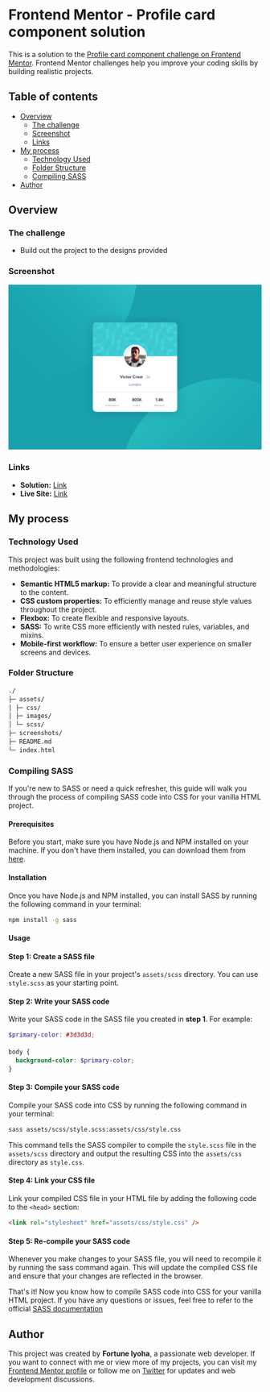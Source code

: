 # Frontend Mentor - Profile card component solution

This is a solution to the [Profile card component challenge on Frontend Mentor](https://www.frontendmentor.io/challenges/profile-card-component-cfArpWshJ). Frontend Mentor challenges help you improve your coding skills by building realistic projects.

## Table of contents

- [Overview](#overview)
  - [The challenge](#the-challenge)
  - [Screenshot](#screenshot)
  - [Links](#links)
- [My process](#my-process)
  - [Technology Used](#technology-used)
  - [Folder Structure](#folder-structure)
  - [Compiling SASS](#compiling-sass)
- [Author](#author)

## Overview

### The challenge

- Build out the project to the designs provided

### Screenshot

![website preview](screenshots/profile-card-desktop.png)

### Links

- **Solution:** [Link](https://link)
- **Live Site:** [Link](https://link)

## My process

### Technology Used

This project was built using the following frontend technologies and methodologies:

- **Semantic HTML5 markup:** To provide a clear and meaningful structure to the content.
- **CSS custom properties:** To efficiently manage and reuse style values throughout the project.
- **Flexbox:** To create flexible and responsive layouts.
- **SASS:** To write CSS more efficiently with nested rules, variables, and mixins.
- **Mobile-first workflow:** To ensure a better user experience on smaller screens and devices.

### Folder Structure

```markdown
./
├─ assets/
│ ├─ css/
│ ├─ images/
│ └─ scss/
├─ screenshots/
├─ README.md
└─ index.html
```

### Compiling SASS

If you're new to SASS or need a quick refresher, this guide will walk you through the process of compiling SASS code into CSS for your vanilla HTML project.

#### Prerequisites

Before you start, make sure you have Node.js and NPM installed on your machine. If you don't have them installed, you can download them from [here](https://nodejs.org/en/).

#### Installation

Once you have Node.js and NPM installed, you can install SASS by running the following command in your terminal:

```bash
npm install -g sass
```

#### Usage

#### Step 1: Create a SASS file

Create a new SASS file in your project's `assets/scss` directory. You can use `style.scss` as your starting point.

#### Step 2: Write your SASS code

Write your SASS code in the SASS file you created in **step 1**. For example:

```scss
$primary-color: #3d3d3d;

body {
  background-color: $primary-color;
}
```

#### Step 3: Compile your SASS code

Compile your SASS code into CSS by running the following command in your terminal:

```bash
sass assets/scss/style.scss:assets/css/style.css
```

This command tells the SASS compiler to compile the `style.scss` file in the `assets/scss` directory and output the resulting CSS into the `assets/css` directory as `style.css`.

#### Step 4: Link your CSS file

Link your compiled CSS file in your HTML file by adding the following code to the `<head>` section:

```html
<link rel="stylesheet" href="assets/css/style.css" />
```

#### Step 5: Re-compile your SASS code

Whenever you make changes to your SASS file, you will need to recompile it by running the sass command again. This will update the compiled CSS file and ensure that your changes are reflected in the browser.

That's it! Now you know how to compile SASS code into CSS for your vanilla HTML project. If you have any questions or issues, feel free to refer to the official [SASS documentation](https://sass-lang.com/documentation)

## Author

This project was created by **Fortune Iyoha**, a passionate web developer. If you want to connect with me or view more of my projects, you can visit my [Frontend Mentor profile](https://www.frontendmentor.io/profile/fortune-i-o) or follow me on [Twitter](https://twitter.com/fortuneiyoha) for updates and web development discussions.
